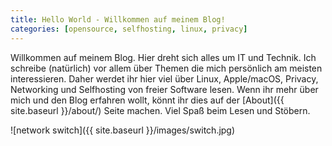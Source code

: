 ```yaml
---
title: Hello World - Willkommen auf meinem Blog!
categories: [opensource, selfhosting, linux, privacy]
---
```


Willkommen auf meinem Blog. Hier dreht sich alles um IT und Technik. Ich schreibe (natürlich) vor allem über Themen die mich persönlich am meisten interessieren. Daher werdet ihr hier viel über Linux, Apple/macOS, Privacy, Networking und Selfhosting von freier Software lesen. Wenn ihr mehr über mich und den Blog erfahren wollt, könnt ihr dies auf der [About]({{ site.baseurl }}/about/) Seite machen. Viel Spaß beim Lesen und Stöbern.


![network switch]({{ site.baseurl }}/images/switch.jpg)
